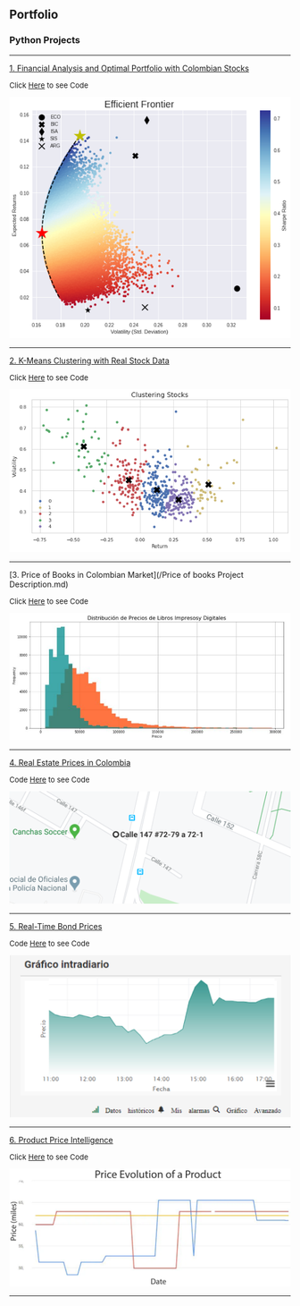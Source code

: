 ## Portfolio

### Python Projects

---

[1. Financial Analysis and Optimal Portfolio with Colombian Stocks](/Optimal_portfolio.md)

<p style="font-size:13px">Click <a href="https://github.com/andjimbon/Efficient-Frontier-for-Colombian-Stocks/blob/master/Optimal_Portfolio_with_Colombian_Stocks.ipynb">Here</a> to see Code</p>

<img src="images/efficient_front.png?raw=true"/>

---
[2. K-Means Clustering with Real Stock Data](/Kmeans_clustering.md)

<p style="font-size:13px">Click <a href="https://github.com/andjimbon/Kmeans-Clustering-with-Real-Stock-Data/blob/master/K_Means_Clustering_with_Real_Stock_Data.ipynb">Here</a> to see Code</p>

<img src="images/kmeans.png?raw=true"/>

---
[3. Price of Books in Colombian Market](/Price of books Project Description.md)

<p style="font-size:13px">Click <a href="https://github.com/andjimbon/Scraping-Project-Price-of-Books/blob/master/Scraping%20Project%20-%20LibreriadelaU.ipynb">Here</a> to see Code</p>

<img src="images/Distribution.JPG?raw=true"/>

---
[4. Real Estate Prices in Colombia](/Properties_MELI_Project_Description.md)
<p style="font-size:13px">Code <a href="https://github.com/andjimbon/Mercadolibre-Property-Scrapy-Project/blob/master/Meli%20Property/property_meli.py">Here</a> to see Code</p>

<img src="images/Directions.PNG?raw=true"/>

---
[5. Real-Time Bond Prices](/IOL_Project_Description.md)
<p style="font-size:13px">Code <a href="https://github.com/andjimbon/Invertiroline-prices-real-time/blob/master/Chart%20bond%20prices%20-%20Invertironline.ipynb">Here</a> to see Code</p>

<img src="images/Chart.png?raw=true"/>

---
[6. Product Price Intelligence](/Price_variations_Project_Description.md)
<p style="font-size:13px">Click <a href="https://github.com/andjimbon/Mercadolibre-Tucarro-Project/blob/master/script-publication-series.ipynb">Here</a> to see Code</p>

<img src="images/Price.png?raw=true"/>

---






